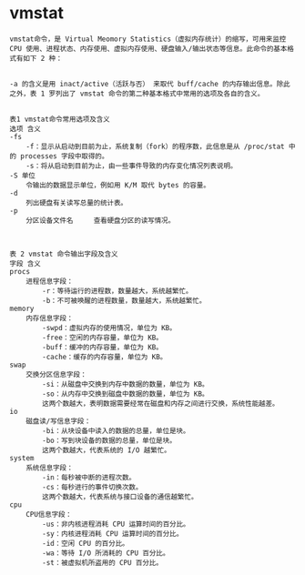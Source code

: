 
# vmstat

	vmstat命令，是 Virtual Meomory Statistics（虚拟内存统计）的缩写，可用来监控 CPU 使用、进程状态、内存使用、虚拟内存使用、硬盘输入/输出状态等信息。此命令的基本格式有如下 2 种：


 	-a 的含义是用 inact/active（活跃与否） 来取代 buff/cache 的内存输出信息。除此之外，表 1 罗列出了 vmstat 命令的第二种基本格式中常用的选项及各自的含义。


	表1 vmstat命令常用选项及含义
	选项 含义
	-fs
		-f：显示从启动到目前为止，系统复制（fork）的程序数，此信息是从 /proc/stat 中的 processes 字段中取得的。
		-s：将从启动到目前为止，由一些事件导致的内存变化情况列表说明。
	-S 单位
		令输出的数据显示单位，例如用 K/M 取代 bytes 的容量。
	-d
		列出硬盘有关读写总量的统计表。
	-p
		分区设备文件名 	查看硬盘分区的读写情况。



	表 2 vmstat 命令输出字段及含义 
	字段 含义
	procs
		进程信息字段：
			-r：等待运行的进程数，数量越大，系统越繁忙。 
			-b：不可被唤醒的进程数量，数量越大，系统越繁忙。
	memory
		内存信息字段：
			-swpd：虚拟内存的使用情况，单位为 KB。
			-free：空闲的内存容量，单位为 KB。
			-buff：缓冲的内存容量，单位为 KB。
			-cache：缓存的内存容量，单位为 KB。
	swap 
		交换分区信息字段：
			-si：从磁盘中交换到内存中数据的数量，单位为 KB。
			-so：从内存中交换到磁盘中数据的数量，单位为 KB。
			这两个数越大，表明数据需要经常在磁盘和内存之间进行交换，系统性能越差。
	io 
		磁盘读/写信息字段：
			-bi：从块设备中读入的数据的总量，单位是块。
			-bo：写到块设备的数据的总量，单位是块。
			这两个数越大，代表系统的 I/O 越繁忙。
	system
		系统信息字段：
			-in：每秒被中断的进程次数。
			-cs：每秒进行的事件切换次数。
			这两个数越大，代表系统与接口设备的通信越繁忙。
	cpu
		CPU信息字段：
			-us：非内核进程消耗 CPU 运算时间的百分比。
			-sy：内核进程消耗 CPU 运算时间的百分比。
			-id：空闲 CPU 的百分比。
			-wa：等待 I/O 所消耗的 CPU 百分比。
			-st：被虚拟机所盗用的 CPU 百分比。

